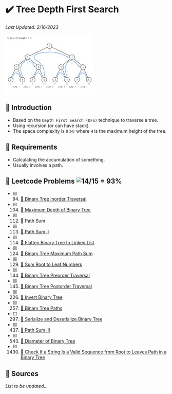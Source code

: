 # :heavy_check_mark: Tree Depth First Search
*Last Updated: 2/16/2023*

![Image of tree depth first search](../images/patterns/tree-depth-first-search/tree-depth-first-search.png)

## :round_pushpin: Introduction
- Based on the `Depth First Search (DFS)` technique to traverse a tree.
- Using recursion (or can have stack).
- The space complexity is `O(H)` where `H` is the maximum height of the tree.

## :round_pushpin: Requirements
- Calculating the accumulation of something.
- Usually involves a path.

## :round_pushpin: Leetcode Problems ![14/15 = 93%](https://progress-bar.dev/93)

- [x] 94. [:green_book: Binary Tree Inorder Traversal](https://leetcode.com/problems/binary-tree-inorder-traversal/description/)
- [x] 104. [:green_book: Maximum Depth of Binary Tree](https://leetcode.com/problems/maximum-depth-of-binary-tree/)
- [x] 112. [:green_book: Path Sum](https://leetcode.com/problems/path-sum/)
- [x] 113. [:orange_book: Path Sum II](https://leetcode.com/problems/path-sum-ii/)
- [x] 114. [:orange_book: Flatten Binary Tree to Linked List](https://leetcode.com/problems/flatten-binary-tree-to-linked-list/)
- [x] 124. [:closed_book: Binary Tree Maximum Path Sum](https://leetcode.com/problems/binary-tree-maximum-path-sum/)
- [x] 129. [:orange_book: Sum Root to Leaf Numbers](https://leetcode.com/problems/sum-root-to-leaf-numbers/)
- [x] 144. [:green_book: Binary Tree Preorder Traversal](https://leetcode.com/problems/binary-tree-preorder-traversal/description/)
- [x] 145. [:green_book: Binary Tree Postorder Traversal](https://leetcode.com/problems/binary-tree-postorder-traversal/description/)
- [x] 226. [:green_book: Invert Binary Tree](https://leetcode.com/problems/invert-binary-tree/)
- [x] 257. [:green_book: Binary Tree Paths](https://leetcode.com/problems/binary-tree-paths/)
- [ ] 297. [:closed_book: Serialize and Deserialize Binary Tree](https://leetcode.com/problems/serialize-and-deserialize-binary-tree/)
- [x] 437. [:orange_book: Path Sum III](https://leetcode.com/problems/path-sum-iii/)
- [x] 543. [:green_book: Diameter of Binary Tree](https://leetcode.com/problems/diameter-of-binary-tree/)
- [x] 1430. [:orange_book: Check If a String Is a Valid Sequence from Root to Leaves Path in a Binary Tree](https://leetcode.com/problems/check-if-a-string-is-a-valid-sequence-from-root-to-leaves-path-in-a-binary-tree/)

## :round_pushpin: Sources
*List to be updated...*
